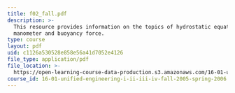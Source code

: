 ```yaml
---
title: f02_fall.pdf
description: >-
  This resource provides information on the topics of hydrostatic equation,
  manometer and buoyancy force.
type: course
layout: pdf
uid: c1126a530528e858e56a41d7052e4126
file_type: application/pdf
file_location: >-
  https://open-learning-course-data-production.s3.amazonaws.com/16-01-unified-engineering-i-ii-iii-iv-fall-2005-spring-2006/c1126a530528e858e56a41d7052e4126_f02_fall.pdf
course_id: 16-01-unified-engineering-i-ii-iii-iv-fall-2005-spring-2006
---
```

